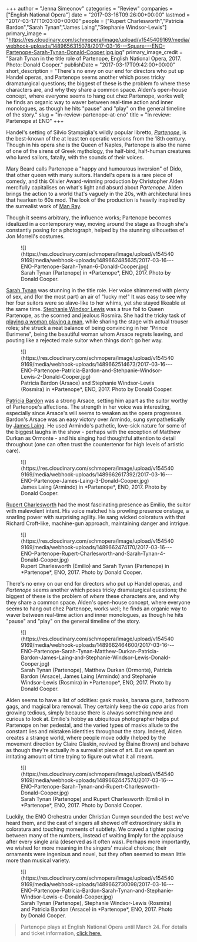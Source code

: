 +++
author = "Jenna Simeonov"
categories = "Review"
companies = ["English National Opera"]
date = "2017-03-16T09:26:00+00:00"
lastmod = "2017-03-17T10:03:00+00:00"
people = ["Rupert Charlesworth","Patricia Bardon","Sarah Tynan","James Laing","Stephanie Windsor-Lewis"]
primary_image = "https://res.cloudinary.com/schmopera/image/upload/v1545409169/media/webhook-uploads/1489656315078/2017-03-16---Square---ENO-Partenope-Sarah-Tynan-Donald-Cooper.jpg.jpg"
primary_image_credit = "Sarah Tynan in the title role of Partenope, English National Opera, 2017. Photo: Donald Cooper."
publishDate = "2017-03-17T09:42:00+00:00"
short_description = "There&#039;s no envy on our end for directors who put up Handel operas, and Partenope seems another which poses tricky dramaturgical questions; the biggest of these is the problem fo where these characters are, and why they share a common space. Alden&#039;s open-house concept, where everyone seems to hang out chez Partenope, works well; he finds an organic way to waver between real-time action and inner monologues, as though he hits &quot;pause&quot; and &quot;play&quot; on the general timeline of the story."
slug = "in-review-partenope-at-eno"
title = "In review: Partenope at ENO"
+++

Handel's setting of Silvio Stampiglia's wildly popular libretto, [*Partenope*](https://www.eno.org/whats-on/partenope/), is the best-known of the at least ten operatic versions from the 18th century. Though in his opera she is the Queen of Naples, Partenope is also the name of one of the sirens of Greek mythology, the half-bird, half-human creatures who lured sailors, fatally, with the sounds of their voices.

Mary Beard calls Partenope a "happy and humourous inversion" of Dido, that other queen with many suitors. Handel's opera is a rare piece of comedy, and this Olivier Award-winning production by Christopher Alden mercifully capitalises on what's light and absurd about *Partenope*. Alden brings the action to a world that's vaguely in the 20s, with architectural lines that hearken to 60s mod. The look of the production is heavily inspired by the surrealist work of [Man Ray](https://en.wikipedia.org/wiki/Man_Ray). 

Though it seems arbitrary, the influence works; Partenope becomes idealized in a contemporary way, moving around the stage as though she's constantly posing for a photograph, helped by the stunning silhouettes of Jon Morrell's costumes.

<figure data-type="image">
![](https://res.cloudinary.com/schmopera/image/upload/v1545409169/media/webhook-uploads/1489662485635/2017-03-16---ENO-Partenope-Sarah-Tynan-6-Donald-Cooper.jpg)
<figcaption>Sarah Tynan (Partenope) in *Partenope*, ENO, 2017. Photo by Donald Cooper.</figcaption>
</figure>

[Sarah Tynan](/scene/people/sarah-tynan/) was stunning in the title role. Her voice shimmered with plenty of sex, and (for the most part) an air of "lucky me!" It was easy to see why her four suitors were so slave-like to her whims, yet she stayed likeable at the same time. [Stephanie Windsor Lewis](/scene/people/stephanie-windsor-lewis/) was a true foil to Queen Partenope, as the scorned and jealous Rosmira. She had the tricky task of [playing a woman playing a man](https://store.schmopera.com/products/opera-is-boys-being-girls-being-boys-womens-t-shirt), while sharing the stage with actual trouser roles; she struck a neat balance of being convincing in her "Prince Eurimene", being the beautiful woman whom Arsace regrets leaving, and pouting like a rejected male suitor when things don't go her way.

<figure data-type="image">
![](https://res.cloudinary.com/schmopera/image/upload/v1545409169/media/webhook-uploads/1489662514673/2017-03-16---ENO-Partenope-Patricia-Bardon-and-Stehpanie-Windsor-Lewis-2-Donald-Cooper.jpg)
<figcaption>Patricia Bardon (Arsace) and Stephanie Windsor-Lewis (Rosmira) in *Partenope*, ENO, 2017. Photo by Donald Cooper.</figcaption>
</figure>

[Patricia Bardon](/scene/people/patricia-bardon/) was a strong Arsace, setting him apart as the suitor worthy of Partenope's affections. The strength in her voice was interesting, especially since Arsace's will seems to weaken as the opera progresses. Bardon's Arsace was an easy victory over Armindo, sung sympathetically by [James Laing](scene/people/james-laing/). He used Armindo's pathetic, love-sick nature for some of the biggest laughs in the show - perhaps with the exception of Matthew Durkan as Ormonte - and his singing had thoughtful attention to detail throughout (one can often trust the countertenor for high levels of artistic care).

<figure data-type="image">
![](https://res.cloudinary.com/schmopera/image/upload/v1545409169/media/webhook-uploads/1489662617392/2017-03-16---ENO-Partenope-James-Laing-3-Donald-Cooper.jpg)
<figcaption>James Laing (Armindo) in *Partenope*, ENO, 2017. Photo by Donald Cooper.</figcaption>
</figure>

[Rupert Charlesworth](/scene/people/rupert-charlesworth/) had the most fascinating presence as Emilio, the suitor with malevolent intent. His voice matched his prowling presence onstage, a snarling power with surprising agility. He sang wicked coloratura with that Richard Croft-like, machine-gun approach, maintaining danger and intrigue.

<figure data-type="image">
![](https://res.cloudinary.com/schmopera/image/upload/v1545409169/media/webhook-uploads/1489662474170/2017-03-16---ENO-Partenope-Rupert-Charlesworth-and-Sarah-Tynan-4-Donald-Cooper.jpg)
<figcaption>Rupert Charlesworth (Emilio) and Sarah Tynan (Partenope) in *Partenope*, ENO, 2017. Photo by Donald Cooper.</figcaption>
</figure>

There's no envy on our end for directors who put up Handel operas, and *Partenope* seems another which poses tricky dramaturgical questions; the biggest of these is the problem of *where* these characters are, and why they share a common space. Alden's open-house concept, where everyone seems to hang out chez Partenope, works well; he finds an organic way to waver between real-time action and inner monologues, as though he hits "pause" and "play" on the general timeline of the story.

<figure data-type="image">
![](https://res.cloudinary.com/schmopera/image/upload/v1545409169/media/webhook-uploads/1489662464600/2017-03-16---ENO-Partenope-Sarah-Tynan-Matthew-Durkan-Patricia-Bardon-James-Laing-and-Stephanie-Windsor-Lewis-Donald-Cooper.jpg)
<figcaption>Sarah Tynan (Partenope), Matthew Durkan (Ormonte), Patricia Bardon (Arsace), James Laing (Armindo) and Stephanie Windsor-Lewis (Rosmira) in *Partenope*, ENO, 2017. Photo by Donald Cooper.</figcaption>
</figure>

Alden seems to have a list of oddities: gask masks, banana guns, bathroom gags, and magical bra removal. They certainly keep the *da capo* arias from growing tedious, simply because there is always something new and curious to look at. Emilio's hobby as ubiquitous photographer helps put Partenope on her pedestal, and the varied types of masks allude to the constant lies and mistaken identities throughout the story. Indeed, Alden creates a strange world, where people move oddly (helped by the movement direction by Claire Glaskin, revived by Elaine Brown) and behave as though they're actually *in* a surrealist piece of art. But we spent an irritating amount of time trying to figure out what it all meant. 

<figure data-type="image">
![](https://res.cloudinary.com/schmopera/image/upload/v1545409169/media/webhook-uploads/1489662447574/2017-03-16---ENO-Partenope-Sarah-Tynan-and-Rupert-Charlesworth-Donald-Cooper.jpg)
<figcaption>Sarah Tynan (Partenope) and Rupert Charlesworth (Emilio) in *Partenope*, ENO, 2017. Photo by Donald Cooper.</figcaption>
</figure>

Luckily, the ENO Orchestra under Christian Curnyn sounded the best we've heard them, and the cast of singers all showed off extraordinary skills in coloratura and touching moments of subtlety. We craved a tighter pacing between many of the numbers, instead of waiting limply for the applause after every single aria (deserved as it often was). Perhaps more importantly, we wished for more meaning in the singers' musical choices; their ornaments were ingenious and novel, but they often seemed to mean little more than musical variety.

<figure data-type="image">
![](https://res.cloudinary.com/schmopera/image/upload/v1545409169/media/webhook-uploads/1489662730098/2017-03-16---ENO-Partenope-Patricia-Bardon-Sarah-Tynan-and-Stephanie-Windsor-Lewis-c-Donald-Cooper.jpg)
<figcaption>Sarah Tynan (Partenope), Stephanie Windsor-Lewis (Rosmira) and Patricia Bardon (Arsace) in *Partenope*, ENO, 2017. Photo by Donald Cooper.</figcaption>
</figure>

>Partenope plays at English National Opera until March 24. For details and ticket information, [click here.](https://www.eno.org/whats-on/partenope/)

